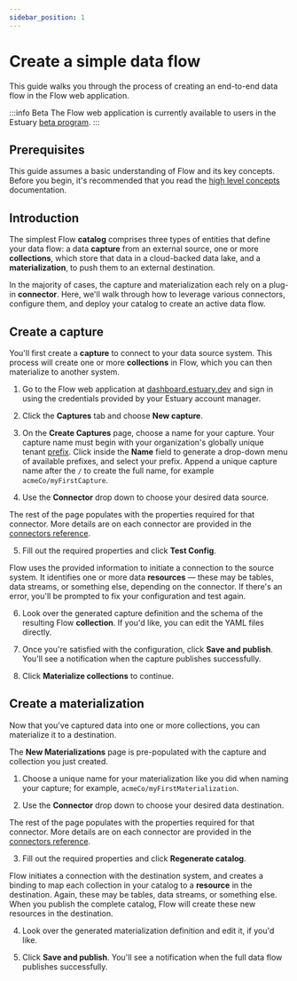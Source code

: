 ```yaml
---
sidebar_position: 1
---
```

# Create a simple data flow

This guide walks you through the process of creating an end-to-end data flow in the
Flow web application.

:::info Beta
The Flow web application is currently available to users in the Estuary [beta program](https://go.estuary.dev/sign-up).
:::

## Prerequisites
This guide assumes a basic understanding of Flow and its key concepts.
Before you begin, it's recommended that you read
the [high level concepts](../concepts/README.md) documentation.

## Introduction

The simplest Flow **catalog** comprises three types of entities that define your data flow: a data **capture** from an external source, one or more **collections**, which store that data in a cloud-backed data lake, and a **materialization**, to push them to an external destination.

In the majority of cases, the capture and materialization each rely on a plug-in **connector**. Here, we'll walk through how to leverage various connectors, configure them, and deploy your catalog to create an active data flow.

## Create a capture

You'll first create a **capture** to connect to your data source system.
This process will create one or more **collections** in Flow, which you can then materialize to another system.

1. Go to the Flow web application at [dashboard.estuary.dev](https://dashboard.estuary.dev/) and sign in using the
credentials provided by your Estuary account manager.

2. Click the **Captures** tab and choose **New capture**.

3. On the **Create Captures** page, choose a name for your capture.
Your capture name must begin with your organization's globally unique tenant [prefix](../concepts/README.md#namespace).
Click inside the **Name** field to generate a drop-down menu of available prefixes, and select your prefix.
Append a unique capture name after the `/` to create the full name, for example `acmeCo/myFirstCapture`.

4. Use the **Connector** drop down to choose your desired data source.

  The rest of the page populates with the properties required for that connector.
  More details are on each connector are provided in the [connectors reference](../reference/Connectors/capture-connectors/README.md).

5. Fill out the required properties and click **Test Config**.

  Flow uses the provided information to initiate a connection to the source system.
  It identifies one or more data **resources** — these may be tables, data streams, or something else, depending on the connector. If there's an error, you'll be prompted to fix your configuration and test again.

6. Look over the generated capture definition and the schema of the resulting Flow **collection**.
If you'd like, you can edit the YAML files directly.

7. Once you're satisfied with the configuration, click **Save and publish**. You'll see a notification when the capture publishes successfully.

8. Click **Materialize collections** to continue.

## Create a materialization

Now that you've captured data into one or more collections, you can materialize it to a destination.

The **New Materializations** page is pre-populated with the capture and collection you just created.

1.  Choose a unique name for your materialization like you did when naming your capture; for example, `acmeCo/myFirstMaterialization`.

2. Use the **Connector** drop down to choose your desired data destination.

  The rest of the page populates with the properties required for that connector.
  More details are on each connector are provided in the [connectors reference](../reference/Connectors/materialization-connectors/README.md).

3. Fill out the required properties and click **Regenerate catalog**.

  Flow initiates a connection with the destination system, and creates a binding to map each collection in your catalog to a **resource** in the destination.
  Again, these may be tables, data streams, or something else.
  When you publish the complete catalog, Flow will create these new resources in the destination.

4. Look over the generated materialization definition and edit it, if you'd like.

5. Click **Save and publish**. You'll see a notification when the full data flow publishes successfully.
